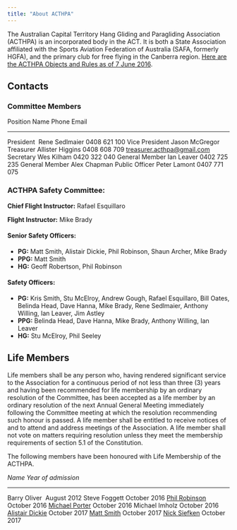 ```yaml
---
title: "About ACTHPA"
---
```


The Australian Capital Territory Hang Gliding and Paragliding Association (ACTHPA) is an incorporated body in the ACT.
It is both a State Association affiliated with the Sports Aviation Federation of Australia (SAFA, formerly HGFA), and the primary club for free flying in the Canberra region.
[Here are the ACTHPA Objects and Rules as of 7 June 2016](https://www.dropbox.com/s/2586faq56i1sy62/ACTHPA%20Constitution%20-%207%20June%202016.pdf?dl=0).
 
## Contacts

### Committee Members

Position        Name              Phone             Email
--------------- ----------------- ----------------- ---------------------------
President       Rene Sedlmaier    0408 621 100
Vice President  Jason McGregor
Treasurer       Allister Higgins  0408 608 709      treasurer.acthpa@gmail.com
Secretary       Wes Kilham        0420 322 040
General Member  Ian Leaver        0402 725 235
General Member  Alex Chapman
Public Officer  Peter Lamont      0407 771 075

### ACTHPA Safety Committee:

**Chief Flight Instructor:** Rafael Esquillaro

**Flight Instructor:** Mike Brady

#### Senior Safety Officers:

* **PG:** Matt Smith, Alistair Dickie, Phil Robinson, Shaun Archer, Mike
Brady
* **PPG:** Matt Smith
* **HG:** Geoff Robertson, Phil Robinson

#### Safety Officers:

* **PG:** Kris Smith, Stu McElroy, Andrew Gough, Rafael Esquillaro, Bill
Oates, Belinda Head, Dave Hanna, Mike Brady, Rene Sedlmaier, Anthony
Willing, Ian Leaver, Jim Astley
* **PPG:** Belinda Head, Dave Hanna, Mike Brady, Anthony Willing, Ian
Leaver
* **HG:** Stu McElroy, Phil Seeley

## Life Members

Life members shall be any person who, having rendered significant service to the Association for a continuous period of not less than three (3) years and having been recommended for life membership by an ordinary resolution of the Committee, has been accepted as a life member by an ordinary resolution of the next Annual General Meeting immediately following the Committee meeting at which the resolution recommending such honour is passed.
A life member shall be entitled to receive notices of and to attend and address meetings of the Association.
A life member shall not vote on matters requiring resolution unless they meet the membership requirements of section 5.1 of the Constitution.

The following members have been honoured with Life Membership of the
ACTHPA.

 *Name*                                         *Year of admission*
--------------------                           ---------------------
Barry Oliver                                   August 2012
Steve Foggett                                  October 2016
[Phil Robinson](/info/about/Phil-Robinson)     October 2016
[Michael Porter](/info/about/Michael-Porter)   October 2016
Michael Imholz                                 October 2016
[Alistair Dickie](/info/about/Alistair-Dickie) October 2017
[Matt Smith](/info/about/Matt-Smith)           October 2017
[Nick Siefken](/info/about/Nick-Siefken)       October 2017

